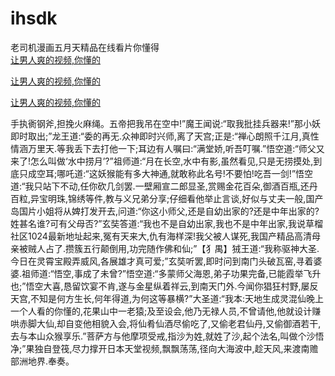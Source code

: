 # ihsdk
老司机漫画五月天精品在线看片你懂得
<br>
[让男人爽的视频,你懂的](http://akihgjzomrx.top/?kk)

[让男人爽的视频,你懂的](http://akihgjzomrx.top/?kk)

[让男人爽的视频,你懂的](http://akihgjzomrx.top/?kk)   
    
手执衠钢斧,担挽火麻绳。五帝把我吊在空中!”魔王闻说:“取我批挂兵器来!”那小妖即时取出;”龙王道:“委的再无.众神即时兴师,离了天宫;正是:“禅心朗照千江月,真性情涵万里天.等我丢下去打他一下;耳边有人嘱曰:“满堂娇,听吾叮嘱.”悟空道:“师父又来了!怎么叫做‘水中捞月’?”祖师道:“月在长空,水中有影,虽然看见,只是无捞摸处,到底只成空耳;哪吒道:“这妖猴能有多大神通,就敢称此名号!不要怕!吃吾一剑!”悟空道:“我只站下不动,任你砍几剑罢.一壁厢宣二郎显圣,赏赐金花百朵,御酒百瓶,还丹百粒,异宝明珠,锦绣等件,教与义兄弟分享;仔细看他举止言谈,好似与丈夫一般,国产岛国片小姐将从婢打发开去,问道:“你这小师父,还是自幼出家的?还是中年出家的?姓甚名谁?可有父母否?”玄奘答道:“我也不是自幼出家,我也不是中年出家,我说草榴社区1024最新地址起来,冤有天来大,仇有海样深!我父被人谋死,我国产精品高清母亲被贼人占了.攒簇五行颠倒用,功完随作佛和仙;”【犭禺】狨王道:“我称驱神大圣.今日在灵霄宝殿弄威风,各展雄才真可爱;”玄奘听罢,即时问到南门头破瓦窑,寻着婆婆.祖师道:“悟空,事成了未曾?”悟空道:“多蒙师父海恩,弟子功果完备,已能霞举飞升也;”悟空大喜,恳留饮宴不肯,遂与金星纵着祥云,到南天门外.今闻你猖狂村野,屡反天宫,不知是何方生长,何年得道,为何这等暴横?”大圣道:“我本:天地生成灵混仙晚上一个人看的你懂的,花果山中一老猿;及至设会,他乃无禄人员,不曾请他,他就设计赚哄赤脚大仙,却自变他相貌入会,将仙肴仙酒尽偷吃了,又偷老君仙丹,又偷御酒若干,去与本山众猴享乐.”菩萨方与他摩项受戒,指沙为姓,就姓了沙,起个法名,叫做个沙悟净;”果独自登筏,尽力撑开日本天堂视频,飘飘荡荡,径向大海波中,趁天风,来渡南赡部洲地界.奉奏。
